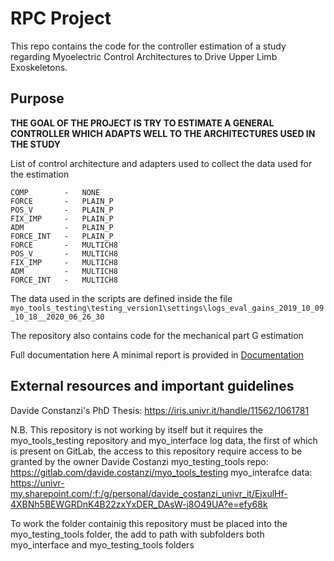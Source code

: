 # RPC Project
This repo contains the code for the controller estimation of a study regarding 
Myoelectric Control Architectures to Drive Upper Limb Exoskeletons.

## Purpose 
**THE GOAL OF THE PROJECT IS TRY TO ESTIMATE A GENERAL CONTROLLER WHICH ADAPTS WELL TO THE ARCHITECTURES USED IN THE STUDY**

List of control architecture and adapters used to collect the data used for the estimation

```    
COMP        -   NONE               
FORCE       -   PLAIN_P
POS_V       -   PLAIN_P
FIX_IMP     -   PLAIN_P
ADM         -   PLAIN_P
FORCE_INT   -   PLAIN_P
FORCE       -   MULTICH8
POS_V       -   MULTICH8
FIX_IMP     -   MULTICH8
ADM         -   MULTICH8
FORCE_INT   -   MULTICH8      
```

The data used in the scripts are defined inside the file `myo_tools_testing\testing_version1\settings\logs_eval_gains_2019_10_09_10_18__2020_06_26_30`

The repository also contains code for the mechanical part G estimation

Full documentation here 
A minimal report is provided in [Documentation](./docs/Documentation.pdf)

## External resources and important guidelines
Davide Constanzi's PhD Thesis: https://iris.univr.it/handle/11562/1061781

N.B. This repository is not working by itself but it requires the myo_tools_testing
repository and  myo_interface log data, the first of which is present on GitLab, 
the access to this repository require access to be granted by the owner Davide Costanzi
myo_testing_tools repo: https://gitlab.com/davide.costanzi/myo_tools_testing
myo_interafce data: https://univr-my.sharepoint.com/:f:/g/personal/davide_costanzi_univr_it/EjxulHf-4XBNh5BEWGRDnK4B22zxYxDER_DAsW-j8O49UA?e=efy68k

To work the folder containig this repository must be placed into the myo_testing_tools folder,
the add to path with subfolders both myo_interface and myo_testing_tools folders

